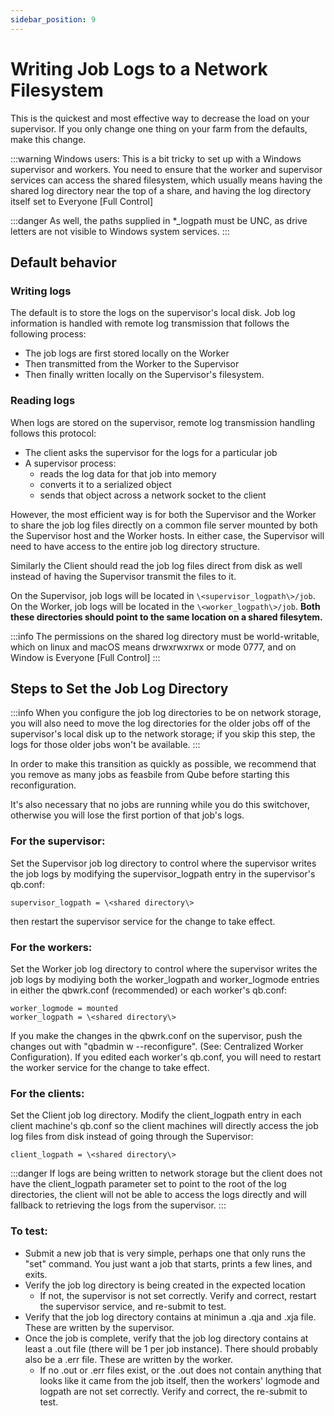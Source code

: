 ```yaml
---
sidebar_position: 9
---
```


# Writing Job Logs to a Network Filesystem

This is the quickest and most effective way to decrease the load on your supervisor.  If you only change one thing on your farm from the defaults, make this change.

:::warning
Windows users: This is a bit tricky to set up with a Windows supervisor and workers. You need to ensure that the worker and supervisor services can access the shared filesystem, which usually means having the shared log directory near the top of a share, and having the log directory itself set to Everyone [Full Control]

:::danger
As well, the paths supplied in \*\_logpath must be UNC, as drive letters are not visible to Windows system services.
:::

## Default behavior

### Writing logs
The default is to store the logs on the supervisor's local disk.  Job log information is handled with remote log transmission that follows the following process:

- The job logs are first stored locally on the Worker
- Then transmitted from the Worker to the Supervisor
- Then finally written locally on the Supervisor's filesystem.

### Reading logs
When logs are stored on the supervisor, remote log transmission handling follows this protocol:

- The client asks the supervisor for the logs for a particular job
- A supervisor process:
  * reads the log data for that job into memory
  * converts it to a serialized object
  * sends that object across a network socket to the client

However, the most efficient way is for both the Supervisor and the Worker to share the job log files directly on a common file server mounted by both the Supervisor host and the Worker hosts. In either case, the Supervisor will need to have access to the entire job log directory structure. 

Similarly the Client should read the job log files direct from disk as well instead of having the Supervisor transmit the files to it.

On the Supervisor, job logs will be located in `\<supervisor_logpath\>/job`. On the Worker, job logs will be located in the `\<worker_logpath\>/job`. **Both these directories should point to the same location on a shared filesytem.**

:::info
The permissions on the shared log directory must be world-writable, which on linux and macOS means drwxrwxrwx or mode 0777, and on Window is Everyone [Full Control]
:::

## Steps to Set the Job Log Directory

:::info
When you configure the job log directories to be on network storage, you will also need to move the log directories for the older jobs off of the supervisor's local disk up to the network storage; if you skip this step, the logs for those older jobs won't be available.
:::

In order to make this transition as quickly as possible, we recommend that you remove as many jobs as feasbile from Qube before starting this reconfiguration.

It's also necessary that no jobs are running while you do this switchover, otherwise you will lose the first portion of that job's logs.

### For the supervisor:
Set the Supervisor job log directory to control where the supervisor writes the job logs by modifying the supervisor_logpath entry in the supervisor's qb.conf:

```
supervisor_logpath = \<shared directory\>
```

then restart the supervisor service for the change to take effect.

### For the workers:
Set the Worker job log directory to control where the supervisor writes the job logs by modiying both the worker_logpath and worker_logmode entries in either the qbwrk.conf (recommended) or each worker's qb.conf:

```
worker_logmode = mounted
worker_logpath = \<shared directory\>
```

If you make the changes in the qbwrk.conf on the supervisor, push the changes out with "qbadmin w --reconfigure".  (See: Centralized Worker Configuration).  If you edited each worker's qb.conf, you will need to restart the worker service for the change to take effect.

### For the clients:
Set the Client job log directory. Modify the client_logpath entry in each client machine's qb.conf so the client machines will directly access the job log files from disk instead of going through the Supervisor:

```
client_logpath = \<shared directory\> 
```

:::danger
If logs are being written to network storage but the client does not have the client_logpath parameter set to point to the root of the log directories, the client will not be able to access the logs directly and will fallback to retrieving the logs from the supervisor.
:::

### To test:
- Submit a new job that is very simple, perhaps one that only runs the "set" command.  You just want a job that starts, prints a few lines, and exits.
- Verify the job log directory is being created in the expected location
  * If not, the supervisor is not set correctly.  Verify and correct, restart the supervisor service, and re-submit to test.
- Verify that the job log directory contains at minimun a .qja and .xja file.  These are written by the supervisor.
- Once the job is complete, verify that the job log directory contains at least a .out file (there will be 1 per job instance).  There should probably also be a .err file.  These are written by the worker.
  * If no .out or .err files exist, or the .out does not contain anything that looks like it came from the job itself, then the workers' logmode and logpath are not set correctly.  Verify and correct, the re-submit to test.
 
